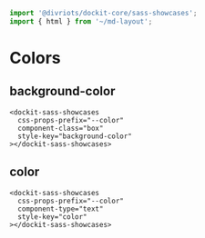 ```js script
import '@divriots/dockit-core/sass-showcases';
import { html } from '~/md-layout';
```

# Colors

## background-color

```html:html
<dockit-sass-showcases
  css-props-prefix="--color"
  component-class="box"
  style-key="background-color"
></dockit-sass-showcases>
```

## color

```html:html
<dockit-sass-showcases
  css-props-prefix="--color"
  component-type="text"
  style-key="color"
></dockit-sass-showcases>
```

